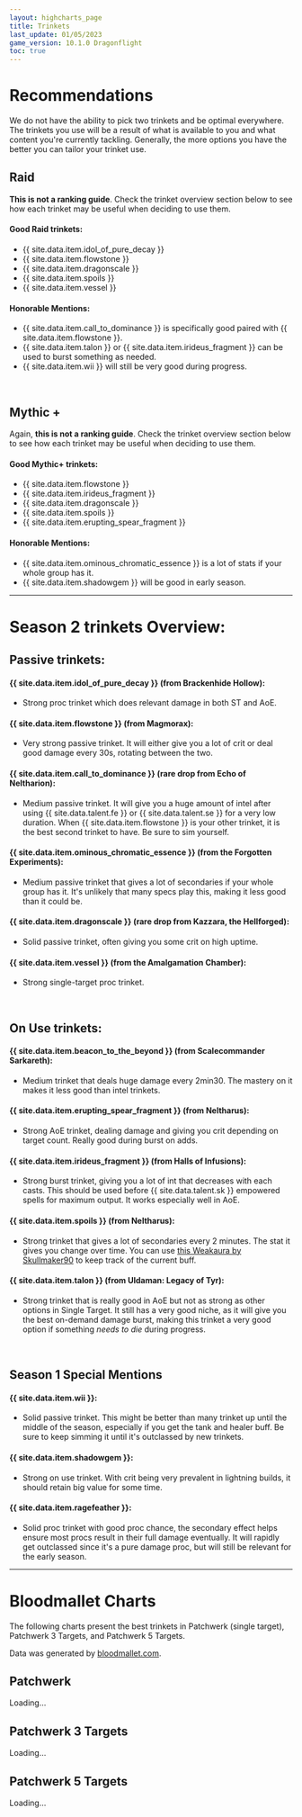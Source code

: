 ```yaml
---
layout: highcharts_page
title: Trinkets
last_update: 01/05/2023
game_version: 10.1.0 Dragonflight
toc: true
---
```


# Recommendations

We do not have the ability to pick two trinkets and be optimal everywhere. The trinkets you use will be a result of what is available to you and what content you're currently tackling. Generally, the more options you have the better you can tailor your trinket use.

## Raid

**This is not a ranking guide**. Check the trinket overview section below to see how each trinket may be useful when deciding to use them.

#### Good Raid trinkets:
* {{ site.data.item.idol_of_pure_decay }}
* {{ site.data.item.flowstone }}
* {{ site.data.item.dragonscale }}
* {{ site.data.item.spoils }}
* {{ site.data.item.vessel }}

#### Honorable Mentions:
* {{ site.data.item.call_to_dominance }} is specifically good paired with {{ site.data.item.flowstone }}.
* {{ site.data.item.talon }} or {{ site.data.item.irideus_fragment }} can be used to burst something as needed.
* {{ site.data.item.wii }} will still be very good during progress.

<br>

## Mythic +

Again, **this is not a ranking guide**. Check the trinket overview section below to see how each trinket may be useful when deciding to use them.

#### Good Mythic+ trinkets:
* {{ site.data.item.flowstone }}
* {{ site.data.item.irideus_fragment }}
* {{ site.data.item.dragonscale }}
* {{ site.data.item.spoils }}
* {{ site.data.item.erupting_spear_fragment }}

#### Honorable Mentions:
* {{ site.data.item.ominous_chromatic_essence }} is a lot of stats if your whole group has it.
* {{ site.data.item.shadowgem }} will be good in early season.

<hr>

# Season 2 trinkets Overview:

## Passive trinkets:

#### {{ site.data.item.idol_of_pure_decay }} (from Brackenhide Hollow):
* Strong proc trinket which does relevant damage in both ST and AoE.

#### {{ site.data.item.flowstone }} (from Magmorax):
* Very strong passive trinket. It will either give you a lot of crit or deal good damage every 30s, rotating between the two.

#### {{ site.data.item.call_to_dominance }} (rare drop from Echo of Neltharion):
* Medium passive trinket. It will give you a huge amount of intel after using {{ site.data.talent.fe }} or {{ site.data.talent.se }} for a very low duration. When {{ site.data.item.flowstone }} is your other trinket, it is the best second trinket to have. Be sure to sim yourself.

#### {{ site.data.item.ominous_chromatic_essence }} (from the Forgotten Experiments):
* Medium passive trinket that gives a lot of secondaries if your whole group has it. It's unlikely that many specs play this, making it less good than it could be.

#### {{ site.data.item.dragonscale }} (rare drop from Kazzara, the Hellforged):
* Solid passive trinket, often giving you some crit on high uptime.

#### {{ site.data.item.vessel }} (from the Amalgamation Chamber):
* Strong single-target proc trinket.

<br>

## On Use trinkets:
#### {{ site.data.item.beacon_to_the_beyond }} (from Scalecommander Sarkareth):
* Medium trinket that deals huge damage every 2min30. The mastery on it makes it less good than intel trinkets.

#### {{ site.data.item.erupting_spear_fragment }} (from Neltharus):
* Strong AoE trinket, dealing damage and giving you crit depending on target count. Really good during burst on adds.

#### {{ site.data.item.irideus_fragment }} (from Halls of Infusions):
* Strong burst trinket, giving you a lot of int that decreases with each casts. This should be used before {{ site.data.talent.sk }} empowered spells for maximum output. It works especially well in AoE.

#### {{ site.data.item.spoils }} (from Neltharus):
* Strong trinket that gives a lot of secondaries every 2 minutes. The stat it gives you change over time. You can use [this Weakaura by Skullmaker90](https://wago.io/xbF5jXjsf) to keep track of the current buff.

#### {{ site.data.item.talon }} (from Uldaman: Legacy of Tyr):
* Strong trinket that is really good in AoE but not as strong as other options in Single Target. It still has a very good niche, as it will give you the best on-demand damage burst, making this trinket a very good option if something *needs to die* during progress.

<br>

## Season 1 Special Mentions
#### {{ site.data.item.wii }}:
* Solid passive trinket. This might be better than many trinket up until the middle of the season, especially if you get the tank and healer buff. Be sure to keep simming it until it's outclassed by new trinkets.

#### {{ site.data.item.shadowgem }}:
* Strong on use trinket. With crit being very prevalent in lightning builds, it should retain big value for some time.

#### {{ site.data.item.ragefeather }}:
* Solid proc trinket with good proc chance, the secondary effect helps ensure most procs result in their full damage eventually. It will rapidly get outclassed since it's a pure damage proc, but will still be relevant for the early season.

<hr>

# Bloodmallet Charts
The following charts present the best trinkets in Patchwerk (single
target), Patchwerk 3 Targets, and Patchwerk 5 Targets.

Data was generated by [bloodmallet.com](https://bloodmallet.com).

## Patchwerk
<div id="bloodmallet_patchwerk" class="bloodmallet_chart" data-wow-class="shaman" data-wow-spec="elemental" data-font-color="#eee" data-background-color="#222" data-entries="15">Loading...</div>

## Patchwerk 3 Targets
<div id="bloodmallet_patchwerk3" class="bloodmallet_chart" data-wow-class="shaman" data-wow-spec="elemental" data-fight-style="castingpatchwerk3" data-font-color="#eee" data-background-color="#222" data-entries="15">Loading...</div>

## Patchwerk 5 Targets
<div id="bloodmallet_patchwerk5" class="bloodmallet_chart" data-wow-class="shaman" data-wow-spec="elemental" data-fight-style="castingpatchwerk5" data-font-color="#eee" data-background-color="#222" data-entries="15">Loading...</div>
